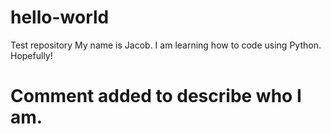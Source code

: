# hello-world
Test repository
My name is Jacob. I am learning how to code using Python. Hopefully!
# Comment added to describe who I am.
